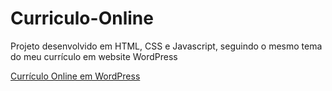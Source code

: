 # Curriculo-Online
Projeto desenvolvido em HTML, CSS e Javascript, seguindo o mesmo tema do meu currículo em website WordPress

[Currículo Online em WordPress](https://marcuspaixao.com.br)
